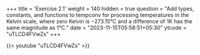 +++
title = 'Exercise 2.1'
weight = 140
hidden = true
question = "Add types, constants, and functions to tempconv for processing temperatures in the Kelvin scale, where zero Kelvin is −273.15°C and a difference of 1K has the same magnitude as 1°C."
date = "2023-11-15T05:58:51+05:30"
ytcode = "uTLCD4FVwZs"
+++

{{< youtube "uTLCD4FVwZs" >}}